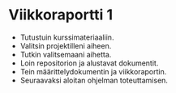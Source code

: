 # Viikkoraportti 1

- Tutustuin kurssimateriaaliin.
- Valitsin projektilleni aiheen. 
- Tutkin valitsemaani aihetta.
- Loin repositorion ja alustavat dokumentit.
- Tein määrittelydokumentin ja viikkoraportin.
- Seuraavaksi aloitan ohjelman toteuttamisen.